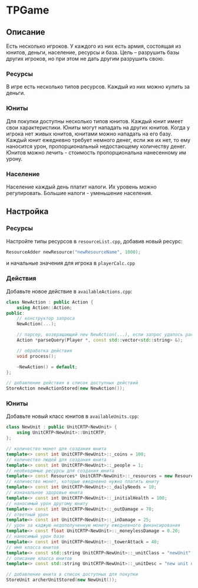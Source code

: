 # TPGame

## Описание
Есть несколько игроков. У каждого из них есть армия, состоящая из юнитов, деньги, население, ресурсы и база. Цель – разрушить базы других игроков, но при этом не дать другим разрушить свою.
### Ресурсы
В игре есть несколько типов ресурсов. Каждый из них можно купить за деньги.
### Юниты
Для покупки доступны несколько типов юнитов.  Каждый юнит имеет свои характеристики. Юниты могут нападать на других юнитов. Когда у игрока нет живых юнитов, юнитами можно нападать на его базу. Каждый юнит ежедневно требует немного денег, если же их нет, то ему наносится урон, пропорциональный недостающему количеству денег. Юнитов можно лечить - стоимость пропорциональна нанесенному им урону. 
### Население
Население каждый день платит налоги. Их уровень можно регулировать. Большие налоги - уменьшение населения.

## Настройка
### Ресурсы
Настройте типы ресурсов в `resourceList.cpp`, добавив новый ресурс:
```c++
ResourceAdder newResource("newResourceName", 1000);
```
и начальные значения для игрока в `playerCalc.cpp`
### Действия
Добавьте новое действие в `availableActions.cpp`:
```c++
class NewAction : public Action {
    using Action::Action;
public:
    // конструктор запроса
    NewAction(...);

    // парсер, возвращающий new NewAction(...), если запрос удалось распарсить, иначе nullptr
    Action *parseQuery(Player *, const std::vector<std::string> &);

    // обработка действия
    void process();

    ~NewAction() = default;
};

// добавление действия в список доступных действий
StoreAction newActionStored(new NewAction());
```
### Юниты
Добавьте новый класс юнитов в `availableUnits.cpp`:
```c++
class NewUnit : public UnitCRTP<NewUnit> {
    using UnitCRTP<NewUnit>::UnitCRTP;
};

// количество монет для создания юнита
template<> const int UnitCRTP<NewUnit>::_coins = 100;
// количество людей для создания юнита
template<> const int UnitCRTP<NewUnit>::_people = 1;
// необходимые ресурсы для создания юнита
template<> const Resources* UnitCRTP<NewUnit>::_resources = new Resources(std::vector<int>({0, 0}));
// количество монет, которые ежедневно нужно платить юниту
template<> const int UnitCRTP<NewUnit>::_dailyNeeds = 10;
// изначальное здоровье юнита
template<> const int UnitCRTP<NewUnit>::_initialHealth = 100;
// наносимый урон другому юниту
template<> const int UnitCRTP<NewUnit>::_outDamage = 70;
// ответный урон
template<> const int UnitCRTP<NewUnit>::_inDamage = 25;
// урон за каджую недополученную монету ежедневного финансирования
template<> const float UnitCRTP<NewUnit>::_moneylessDamage = 0.20;
// наносимый урон базе
template<> const int UnitCRTP<NewUnit>::_towerAttack = 40;
// имя класса юнитов
template<> const std::string UnitCRTP<NewUnit>::_unitClass = "newUnit";
// описание класса юнитов
template<> const std::string UnitCRTP<NewUnit>::_unitDesc = "new unit description";

// добавление юнита в список доступных для покупки
StoreUnit archerUnitStored(new NewUnit());
```

